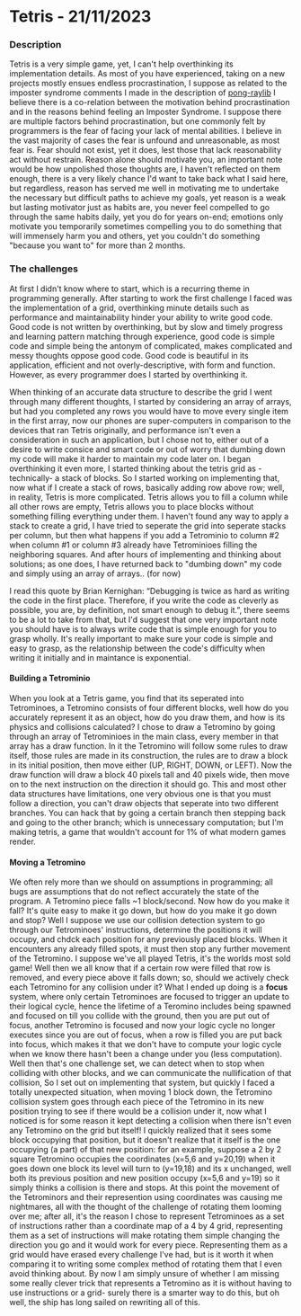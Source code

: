 # Tetris - 21/11/2023

### Description

Tetris is a very simple game, yet, I can't help overthinking its implementation details. As most of you have experienced, taking on a new projects mostly ensues endless procrastination, I suppose as related to the imposter syndrome comments I made in the description of [pong-raylib](https://github.com/AlOwain-LearningGraphics/docs/blob/main/Challenges-Faced/pong-raylib.md#Description) I believe there is a co-relation between the motivation behind procrastination and in the reasons behind feeling an Imposter Syndrome. I suppose there are multiple factors behind procrastination, but one commonly felt by programmers is the fear of facing your lack of mental abilities. I believe in the vast majority of cases the fear is unfound and unreasonable, as most fear is. Fear should not exist, yet it does, lest those that lack reasonability act without restrain. Reason alone should motivate you, an important note would be how unpolished those thoughts are, I haven't reflected on them enough, there is a very likely chance I'd want to take back what I said here, but regardless, reason has served me well in motivating me to undertake the necessary but difficult paths to achieve my goals, yet reason is a weak but lasting motivator just as habits are, you never feel compelled to go through the same habits daily, yet you do for years on-end; emotions only motivate you temporarily sometimes compelling you to do something that will immensely harm you and others, yet you couldn't do something "because you want to" for more than 2 months.

### The challenges

At first I didn't know where to start, which is a recurring theme in programming generally. After starting to work the first challenge I faced was the implementation of a grid, overthinking minute details such as performance and maintainability hinder your ability to write good code. Good code is not written by overthinking, but by slow and timely progress and learning pattern matching through experience, good code is simple code and simple being the antonym of complicated, makes complicated and messy thoughts oppose good code. Good code is beautiful in its application, efficient and not overly-descriptive, with form and function. However, as every programmer does I started by overthinking it.

When thinking of an accurate data structure to describe the grid I went through many different thoughts, I started by considering an array of arrays, but had you completed any rows you would have to move every single item in the first array, now our phones are super-computers in comparison to the devices that ran Tetris originally, and performance isn't even a consideration in such an application, but I chose not to, either out of a desire to write consice and smart code or out of worry that dumbing down my code will make it harder to maintain my code later on. I began overthinking it even more, I started thinking about the tetris grid as -technically- a stack of blocks. So I started working on implementing that, now what if I create a stack of rows, basically adding row above row; well, in reality, Tetris is more complicated. Tetris allows you to fill a column while all other rows are empty, Tetris allows you to place blocks without something filling everything under them. I haven't found any way to apply a stack to create a grid, I have tried to seperate the grid into seperate stacks per column, but then what happens if you add a Tetrominio to column #2 when column #1 or column #3 already have Tetrominioes filling the neighboring squares. And after hours of implementing and thinking about solutions; as one does, I have returned back to "dumbing down" my code and simply using an array of arrays.. (for now)

I read this quote by Brian Kernighan: “Debugging is twice as hard as writing the code in the first place. Therefore, if you write the code as cleverly as possible, you are, by definition, not smart enough to debug it.”, there seems to be a lot to take from that, but I'd suggest that one very important note you should have is to always write code that is simple enough for you to grasp wholly. It's really important to make sure your code is simple and easy to grasp, as the relationship between the code's difficulty when writing it initially and in maintance is exponential.

#### Building a Tetrominio

When you look at a Tetris game, you find that its seperated into Tetrominoes, a Tetromino consists of four different blocks, well how do you accurately represent it as an object, how do you draw them, and how is its physics and collisions calculated? I chose to draw a Tetromino by going through an array of Tetrominioes in the main class, every member in that array has a draw function. In it the Tetromino will follow some rules to draw itself, those rules are made in its construction, the rules are to draw a block in its initial position, then move either (UP, RIGHT, DOWN, or LEFT). Now the draw function will draw a block 40 pixels tall and 40 pixels wide, then move on to the next instruction on the direction it should go. This and most other data structures have limitations, one very obvious one is that you must follow a direction, you can't draw objects that seperate into two different branches. You can hack that by going a certain branch then stepping back and going to the other branch; which is unnecessary computation; but I'm making tetris, a game that wouldn't account for 1% of what modern games render.

#### Moving a Tetromino

We often rely more than we should on assumptions in programming; all bugs are assumptions that do not reflect accurately the state of the program. A Tetromino piece falls ~1 block/second. Now how do you make it fall? It's quite easy to make it go down, but how do you make it go down and stop? Well I suppose we use our collision detection system to go through our Tetrominoes' instructions, determine the positions it will occupy, and chdck each position for any previously placed blocks. When it encounters any already filled spots, it must then stop any further movement of the Tetromino. I suppose we've all played Tetris, it's the worlds most sold game! Well then we all know that if a certain row were filled that row is removed, and every piece above it falls down; so, should we actively check each Tetromino for any collision under it? What I ended up doing is a __focus__ system, where only certain Tetrominoes are focused to trigger an update to their logical cycle, hence the lifetime of a Teromino includes being spawned and focused on till you collide with the ground, then you are put out of focus, another Tetromino is focused and now your logic cycle no longer executes since you are out of focus, when a row is filled you are put back into focus, which makes it that we don't have to compute your logic cycle when we know there hasn't been a change under you (less computation). Well then that's one challenge set, we can detect when to stop when colliding with other blocks, and we can communicate the nullification of that collision, So I set out on implementing that system, but quickly I faced a totally unexpected situation, when moving 1 block down, the Tetromino collision system goes through each piece of the Tetromino in its new position trying to see if there would be a collision under it, now what I noticed is for some reason it kept detecting a collision when there isn't even any Tetromino on the grid but itself! I quickly realized that it sees some block occupying that position, but it doesn't realize that it itself is the one occupying (a part) of that new position: for an example, suppose a 2 by 2 square Tetromino occupies the coordinates (x=5,6 and y=20,19) when it goes down one block its level will turn to (y=19,18) and its x unchanged, well both its previous position and new position occupy (x=5,6 and y=19) so it simply thinks a collision is there and stops. At this point the movement of the Tetrominors and their represention using coordinates was causing me nightmares, all with the thought of the challenge of rotating them looming over me; after all, it's the reason I chose to represent Tetrominoes as a set of instructions rather than a coordinate map of a 4 by 4 grid, representing them as a set of instructions will make rotating them simple changing the direction you go and it would work for every piece. Representing them as a grid would have erased every challenge I've had, but is it worth it when comparing it to writing some complex method of rotating them that I even avoid thinking about. By now I am simply unsure of whether I am missing some really clever trick that represents a Tetromino as it is without having to use instructions or a grid- surely there is a smarter way to do this, but oh well, the ship has long sailed on rewriting all of this.





